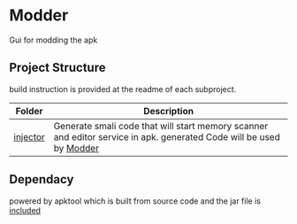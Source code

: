 # Modder

Gui for modding the apk


## Project Structure
build instruction is provided at the readme of each subproject. 

Folder 				| Description
----------------------------- 	| -----------------------------------------------
[injector](./injector/) 	| Generate smali code that will start  memory scanner and editor service  in apk. generated Code will be used by [Modder](./Modder)


## Dependacy

powered by apktool which is built from source code
and the jar file is [included](./modder/lib) 
